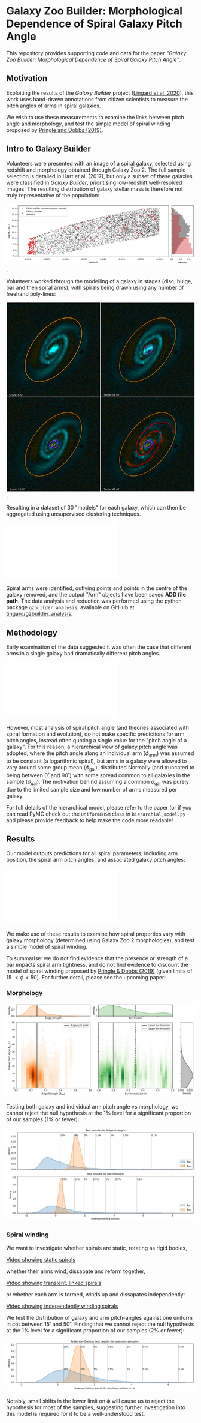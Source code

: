# Galaxy Zoo Builder: Morphological Dependence of Spiral Galaxy Pitch Angle

This repository provides supporting code and data for the paper *"Galaxy Zoo Builder: Morphological Dependence of Spiral Galaxy Pitch Angle"*.

## Motivation

Exploiting the results of the *Galaxy Builder* project ([Lingard et al. 2020]((https://ui.adsabs.harvard.edu/abs/2020arXiv200610450L/abstract))), this work uses hand-drawn annotations from citizen scientists to measure the pitch angles of arms in spiral galaxies.

We wish to use these measurements to examine the links between pitch angle and morphology, and test the simple model of spiral winding proposed by [Pringle and Dobbs (2019)](https://ui.adsabs.harvard.edu/abs/2019MNRAS.490.1470P/abstract).

## Intro to Galaxy Builder
Volunteers were presented with an image of a spiral galaxy, selected using redshift and morphology obtained through Galaxy Zoo 2. The full sample selection is detailed in Hart et al. (2017), but only a subset of these galaxies were classified in *Galaxy Builder*, prioritising low-redshift well-resolved images. The resulting distribution of galaxy stellar mass is therefore not truly representative of the population:

![Scatter plot showing stellar mass against redshift for the full galaxy sample in Hart et al. (2017), with the galaxies in Galaxy Builder highlighted](./plots/stellar_mass_selection_plot.png).

Volunteers worked through the modelling of a galaxy in stages (disc, bulge, bar and then spiral arms), with spirals being drawn using any number of freehand poly-lines:

![Four-panel image showing the process of modelling a galaxy in Galaxy Builder, light is subtracted from a galaxy in steps: first the disc, then bulge, bar and finally spiral arms](./plots/galaxy_builder_interface.jpg).

Resulting in a dataset of 30 "models" for each galaxy, which can then be aggregated using unsupervised clustering techniques.

![](./plots/drawn_shapes.pdf)

Spiral arms were identified, outlying points and points in the centre of the galaxy removed, and the output "Arm" objects have been saved **ADD file path**. The data analysis and reduction was performed using the python package `gzbuilder_analysis`, available on GitHub at [tingard/gzbuilder_analysis](https://github.com/tingard/gzbuilder_analysis).


## Methodology
Early examination of the data suggested it was often the case that different arms in a single galaxy had dramatically different pitch angles.

![](./plots/example-spiral-angles.pdf)

However, most analysis of spiral pitch angle (and theories associated with spiral formation and evolution), do not make specific predictions for arm pitch angles, instead often quoting a single value for the "pitch angle of a galaxy". For this reason, a hierarchical view of galaxy pitch angle was adopted, where the pitch angle along an individual arm ($\phi_\mathrm{arm}$) was assumed to be constant (a logarithmic spiral), but arms in a galaxy were allowed to vary around some group mean ($\phi_\mathrm{gal}$), distributed Normally (and truncated to being between 0˚ and 90˚) with some spread common to all galaxies in the sample ($\sigma_\mathrm{gal}$). The motivation behind assuming a common $\sigma_\mathrm{gal}$ was purely due to the limited sample size and low number of arms measured per galaxy.

For full details of the hierarchical model, please refer to the paper (or if you can read PyMC check out the `UniformBHSM` class in `hierarchial_model.py` - and please provide feedback to help make the code more readable!

## Results

Our model outputs predictions for all spiral parameters, including arm position, the spiral arm pitch angles, and associated galaxy pitch angles:

![](plots/example-spiral-fits.pdf)

We make use of these results to examine how spiral properties vary with galaxy morphology (determined using Galaxy Zoo 2 morphologies), and test a simple model of spiral winding.

To summarise: we do not find evidence that the presence or strength of a bar impacts spiral arm tightness, and do not find evidence to discount the model of spiral winding proposed by [Pringle & Dobbs (2019)](https://arxiv.org/pdf/1909.10291.pdf) (given limits of $15 < \phi < 50$). For further detail, please see the upcoming paper!

### Morphology

![](./plots/bulge_bar_phigal_distribution.jpg)

Testing both galaxy and individual arm pitch angle vs morphology, we cannot reject the null hypothesis at the 1% level for a significant proportion of our samples (1% or fewer):


![](./plots/bulge_bar_test_results.jpg)

### Spiral winding

We want to investigate whether spirals are static, rotating as rigid bodies,

[Video showing static spirals](./plots/qsdw_spiral.mp4)

whether their arms wind, dissapate and reform together,

[Video showing transient, linked spirals](./plots/linked_winding_spirals.mp4)

or whether each arm is formed, winds up and dissapates independently:


[Video showing independently winding spirals](./plots/reccurent_spiral.mp4)

We test the distribution of galaxy and arm pitch-angles against one uniform in cot between 15˚ and 50˚. Finding that we cannot reject the null hypothesis at the 1% level  for a significant proportion of our samples (2% or fewer):

![](./plots/combined_cot_uniform_marginalized_tests.jpg)

Notably, small shifts in the lower limit on $\phi$ will cause us to reject the hypothesis for most of the samples, suggesting further investigation into this model is required for it to be a well-understood test.

